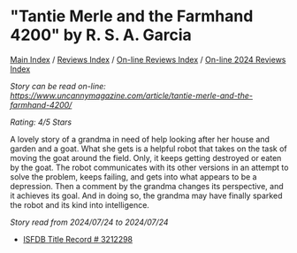 # "Tantie Merle and the Farmhand 4200" by R. S. A. Garcia

[Main Index](../../../README.md) / [Reviews Index](../../README.md) / [On-line Reviews Index](../README.md) / [On-line 2024 Reviews Index](README.md)

*Story can be read on-line: <https://www.uncannymagazine.com/article/tantie-merle-and-the-farmhand-4200/>*

*Rating: 4/5 Stars*

A lovely story of a grandma in need of help looking after her house and garden and a goat. What she gets is a helpful robot that takes on the task of moving the goat around the field. Only, it keeps getting destroyed or eaten by the goat. The robot communicates with its other versions in an attempt to solve the problem, keeps failing, and gets into what appears to be a depression. Then a comment by the grandma changes its perspective, and it achieves its goal. And in doing so, the grandma may have finally sparked the robot and its kind into intelligence.

*Story read from 2024/07/24 to 2024/07/24*

- [ISFDB Title Record # 3212298](https://www.isfdb.org/cgi-bin/title.cgi?3212298)
